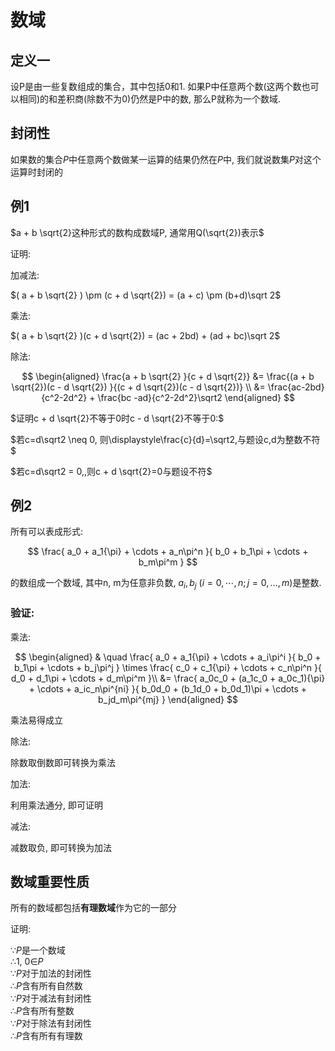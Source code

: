 # 数域

## 定义一

设P是由一些复数组成的集合，其中包括0和1. 如果P中任意两个数(这两个数也可以相同)的和差积商(除数不为0)仍然是P中的数, 那么P就称为一个数域.

## 封闭性

如果数的集合$P$中任意两个数做某一运算的结果仍然在$P$中, 我们就说数集$P$对这个运算时封闭的


## 例1

$a + b \sqrt{2}这种形式的数构成数域P, 通常用Q(\sqrt{2})表示$

证明:

加减法:

$( a + b \sqrt{2} ) \pm (c + d \sqrt{2}) = (a + c) \pm (b+d)\sqrt 2$

乘法:

$( a + b \sqrt{2} )(c + d \sqrt{2}) = (ac + 2bd) + (ad + bc)\sqrt 2$

除法:

$$
\begin{aligned}
\frac{a + b \sqrt{2} }{c + d \sqrt{2}} &= 
\frac{(a + b \sqrt{2})(c - d \sqrt{2}) }{(c + d \sqrt{2})(c - d \sqrt{2})} \\
&=  \frac{ac-2bd}{c^2-2d^2} + \frac{bc -ad}{c^2-2d^2}\sqrt2
\end{aligned}
$$

$证明c + d \sqrt{2}不等于0时c - d \sqrt{2}不等于0:$

$若c=d\sqrt2 \neq 0, 则\displaystyle\frac{c}{d}=\sqrt2,与题设c,d为整数不符$

$若c=d\sqrt2 = 0,,则c + d \sqrt{2}=0与题设不符$


## 例2

所有可以表成形式: 

$$
\frac{
    a_0 + a_1{\pi} + \cdots + a_n\pi^n
}{
    b_0 + b_1\pi + \cdots + b_m\pi^m
}
$$

的数组成一个数域, 其中n, m为任意非负数, $a_i, b_j \ (i=0, \cdots ,n;j=0,\dots,m)$是整数.

### 验证:

乘法:

$$
\begin{aligned}
& \quad \frac{
    a_0 + a_1{\pi} + \cdots + a_i\pi^i
}{
    b_0 + b_1\pi + \cdots + b_j\pi^j
}
\times
\frac{
    c_0 + c_1{\pi} + \cdots + c_n\pi^n
}{
    d_0 + d_1\pi + \cdots + d_m\pi^m
}\\
&= \frac{
    a_0c_0 + (a_1c_0 + a_0c_1){\pi} + \cdots + a_ic_n\pi^{ni}
}{
    b_0d_0 + (b_1d_0 + b_0d_1)\pi + \cdots + b_jd_m\pi^{mj}
}
\end{aligned}
$$

乘法易得成立

除法:

除数取倒数即可转换为乘法

加法:

利用乘法通分, 即可证明

减法:

减数取负, 即可转换为加法

## 数域重要性质

所有的数域都包括**有理数域**作为它的一部分

证明:

∵$P$是一个数域  
∴1, 0∈$P$  
∵$P$对于加法的封闭性  
∴$P$含有所有自然数  
∵$P$对于减法有封闭性  
∴$P$含有所有整数  
∵$P$对于除法有封闭性  
∴$P$含有所有有理数  

